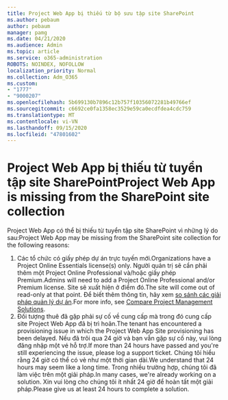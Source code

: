 ```yaml
---
title: Project Web App bị thiếu từ bộ sưu tập site SharePoint
ms.author: pebaum
author: pebaum
manager: pamg
ms.date: 04/21/2020
ms.audience: Admin
ms.topic: article
ms.service: o365-administration
ROBOTS: NOINDEX, NOFOLLOW
localization_priority: Normal
ms.collection: Adm_O365
ms.custom:
- "1777"
- "9000207"
ms.openlocfilehash: 5b699130b7896c12b757f10356072281b49766ef
ms.sourcegitcommit: c6692ce0fa1358ec3529e59ca0ecdfdea4cdc759
ms.translationtype: MT
ms.contentlocale: vi-VN
ms.lasthandoff: 09/15/2020
ms.locfileid: "47801602"
---
```

# <a name="project-web-app-is-missing-from-the-sharepoint-site-collection"></a><span data-ttu-id="d8dea-102">Project Web App bị thiếu từ tuyển tập site SharePoint</span><span class="sxs-lookup"><span data-stu-id="d8dea-102">Project Web App is missing from the SharePoint site collection</span></span>

<span data-ttu-id="d8dea-103">Project Web App có thể bị thiếu từ tuyển tập site SharePoint vì những lý do sau:</span><span class="sxs-lookup"><span data-stu-id="d8dea-103">Project Web App may be missing from the SharePoint site collection for the following reasons:</span></span>

1. <span data-ttu-id="d8dea-104">Các tổ chức có giấy phép dự án trực tuyến mới.</span><span class="sxs-lookup"><span data-stu-id="d8dea-104">Organizations have a Project Online Essentials license(s) only.</span></span> <span data-ttu-id="d8dea-105">Người quản trị sẽ cần phải thêm một Project Online Professional và/hoặc giấy phép Premium.</span><span class="sxs-lookup"><span data-stu-id="d8dea-105">Admins will need to add a Project Online Professional and/or Premium license.</span></span> <span data-ttu-id="d8dea-106">Site sẽ xuất hiện ở điểm đó.</span><span class="sxs-lookup"><span data-stu-id="d8dea-106">The site will come out of read-only at that point.</span></span> <span data-ttu-id="d8dea-107">Để biết thêm thông tin, hãy xem [so sánh các giải pháp quản lý dự án](https://products.office.com/project/compare-microsoft-project-management-software?tab=1).</span><span class="sxs-lookup"><span data-stu-id="d8dea-107">For more info, see [Compare Project Management Solutions](https://products.office.com/project/compare-microsoft-project-management-software?tab=1).</span></span>
2. <span data-ttu-id="d8dea-108">Đối tượng thuê đã gặp phải sự cố về cung cấp mà trong đó cung cấp site Project Web App đã bị trì hoãn.</span><span class="sxs-lookup"><span data-stu-id="d8dea-108">The tenant has encountered a provisioning issue in which the Project Web App Site provisioning has been delayed.</span></span> <span data-ttu-id="d8dea-109">Nếu đã trôi qua 24 giờ và bạn vẫn gặp sự cố này, vui lòng đăng nhập một vé hỗ trợ.</span><span class="sxs-lookup"><span data-stu-id="d8dea-109">If more than 24 hours have passed and you're still experiencing the issue, please log a support ticket.</span></span> <span data-ttu-id="d8dea-110">Chúng tôi hiểu rằng 24 giờ có thể có vẻ như một thời gian dài.</span><span class="sxs-lookup"><span data-stu-id="d8dea-110">We understand that 24 hours may seem like a long time.</span></span> <span data-ttu-id="d8dea-111">Trong nhiều trường hợp, chúng tôi đã làm việc trên một giải pháp.</span><span class="sxs-lookup"><span data-stu-id="d8dea-111">In many cases, we're already working on a solution.</span></span> <span data-ttu-id="d8dea-112">Xin vui lòng cho chúng tôi ít nhất 24 giờ để hoàn tất một giải pháp.</span><span class="sxs-lookup"><span data-stu-id="d8dea-112">Please give us at least 24 hours to complete a solution.</span></span>

